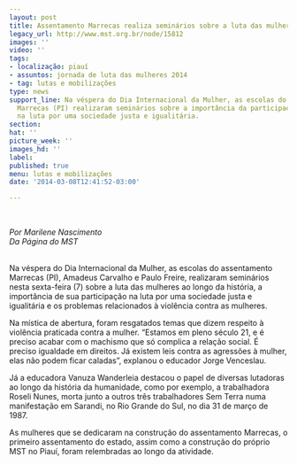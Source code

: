 ```yaml
---
layout: post
title: Assentamento Marrecas realiza seminários sobre a luta das mulheres
legacy_url: http://www.mst.org.br/node/15812
images: ''
video: ''
tags:
- localização: piauí
- assuntos: jornada de luta das mulheres 2014
- tag: lutas e mobilizações
type: news
support_line: Na véspera do Dia Internacional da Mulher, as escolas do assentamento
  Marrecas (PI) realizaram seminários sobre a importância da participação das mulheres
  na luta por uma sociedade justa e igualitária.
section: 
hat: ''
picture_week: ''
images_hd: ''
label: 
published: true
menu: lutas e mobilizações
date: '2014-03-08T12:41:52-03:00'

---
```

<p><style type="text/css">p { margin-bottom: 0.21cm; }</style></p><p style="margin-bottom: 0cm;">&nbsp;</p><p style="margin-bottom: 0cm;"><em>Por Marilene Nascimento  <br>Da Página do MST</em></p> <p style="margin-bottom: 0cm;"><br>Na véspera do Dia Internacional da Mulher, as escolas do assentamento Marrecas (PI), Amadeus Carvalho e Paulo Freire, realizaram seminários nesta sexta-feira (7) sobre a luta das mulheres ao longo da história, a importância de sua participação na luta por uma sociedade justa e igualitária e os problemas relacionados à violência contra as mulheres.</p> <p style="margin-bottom: 0cm;">Na mística de abertura, foram resgatados temas que dizem respeito à violência praticada contra a mulher. “Estamos em pleno século 21, e é preciso acabar com o machismo que só complica a relação social. É preciso igualdade em direitos. Já existem leis contra as agressões à mulher, elas não podem ficar caladas”, explanou o educador Jorge Venceslau.</p> <p style="margin-bottom: 0cm;">Já a educadora Vanuza Wanderleia destacou o papel de diversas lutadoras  ao longo da história da humanidade, como por exemplo, a trabalhadora Roseli Nunes, morta junto a outros três trabalhadores Sem Terra numa manifestação em Sarandi, no Rio Grande do Sul, no dia 31 de março de 1987.</p> <p style="margin-bottom: 0cm;">As mulheres que se dedicaram na construção do assentamento Marrecas, o primeiro assentamento do estado, assim como a construção do próprio MST no Piauí, foram relembradas ao longo da atividade.</p><p style="margin-bottom: 0cm;">&nbsp;</p>
